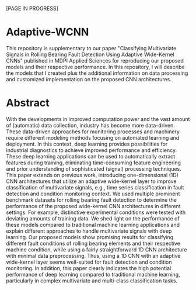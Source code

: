 [PAGE IN PROGRESS]

# Adaptive-WCNN

This repository is supplementary to our paper "Classifying Multivariate Signals in Rolling Bearing Fault Detection Using Adaptive Wide-Kernel CNNs" published in MDPI Applied Sciences for reproducing our proposed models and their respective performance. In this repository, I will describe the models that I created plus the additional information on data processing and customized implementation on the proposed CNN architectures. 


# Abstract
With the developments in improved computation power and the vast amount of (automatic) data collection, industry has become more data-driven. These data-driven 
approaches for monitoring processes and machinery require different modeling methods focusing on automated learning and deployment. In this context, deep learning 
provides possibilities for industrial diagnostics to achieve improved performance and efficiency. These deep learning applications can be used to automatically 
extract features during training, eliminating time-consuming feature engineering and prior understanding of sophisticated (signal) processing techniques. This paper 
extends on previous work, introducing one-dimensional (1D) CNN architectures that utilize an adaptive wide-kernel layer to improve classification of multivariate 
signals, e.g., time series classification in fault detection and condition monitoring context. We used multiple prominent benchmark datasets for rolling bearing 
fault detection to determine the performance of the proposed wide-kernel CNN architectures in different settings. For example, distinctive experimental conditions 
were tested with deviating amounts of training data. We shed light on the performance of these models compared to traditional machine learning applications and 
explain different approaches to handle multivariate signals with deep learning. Our proposed models show promising results for classifying different fault 
conditions of rolling bearing elements and their respective machine condition, while using a fairly straightforward 1D CNN architecture with minimal data 
preprocessing. Thus, using a 1D CNN with an adaptive wide-kernel layer seems well-suited for fault detection and condition monitoring. In addition, this paper 
clearly indicates the high potential performance of deep learning compared to traditional machine learning, particularly in complex multivariate and multi-class 
classification tasks.


